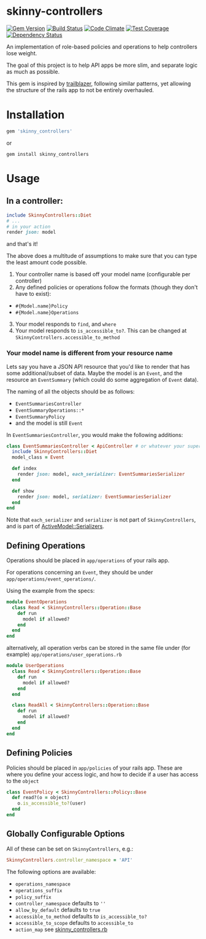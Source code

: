 # skinny-controllers
[![Gem Version](http://img.shields.io/gem/v/skinny_controllers.svg?style=flat-square)](http://badge.fury.io/rb/skinny_controllers)
[![Build Status](http://img.shields.io/travis/NullVoxPopuli/skinny_controllers.svg?style=flat-square)](https://travis-ci.org/NullVoxPopuli/skinny_controllers)
[![Code Climate](http://img.shields.io/codeclimate/github/NullVoxPopuli/skinny_controllers.svg?style=flat-square)](https://codeclimate.com/github/NullVoxPopuli/skinny_controllers)
[![Test Coverage](http://img.shields.io/codeclimate/coverage/github/NullVoxPopuli/skinny_controllers.svg?style=flat-square)](https://codeclimate.com/github/NullVoxPopuli/skinny_controllers)
[![Dependency Status](http://img.shields.io/gemnasium/NullVoxPopuli/skinny_controllers.svg?style=flat-square)](https://gemnasium.com/NullVoxPopuli/skinny_controllers)

An implementation of role-based policies and operations to help controllers lose weight.

The goal of this project is to help API apps be more slim, and separate logic as much as possible.

This gem is inspired by [trailblazer](https://github.com/apotonick/trailblazer), following similar patterns, yet allowing the structure of the rails app to not be entirely overhauled.

# Installation

```ruby
gem 'skinny_controllers'
```
or

`gem install skinny_controllers`

# Usage

## In a controller:

```ruby
include SkinnyControllers::Diet
# ...
# in your action
render json: model
```

and that's it!

The above does a multitude of assumptions to make sure that you can type the least amount code possible.

1. Your controller name is based off your model name (configurable per controller)
2. Any defined policies or operations follow the formats (though they don't have to exist):
  - `#{Model.name}Policy`
  - `#{Model.name}Operations`
3. Your model responds to `find`, and `where`
4. Your model responds to `is_accessible_to?`. This can be changed at `SkinnyControllers.accessible_to_method`

### Your model name is different from your resource name
Lets say you have a JSON API resource that you'd like to render that has some additional/subset of data.
Maybe the model is an `Event`, and the resource an `EventSummary` (which could do some aggregation of `Event` data).

The naming of all the objects should be as follows:
 - `EventSummariesController`
 - `EventSummaryOperations::*`
 - `EventSummaryPolicy`
 - and the model is still `Event`

In `EventSummariesController`, you would make the following additions:
```ruby
class EventSummariesController < ApiController # or whatever your superclass is
  include SkinnyControllers::Diet
  model_class = Event

  def index
    render json: model, each_serializer: EventSummariesSerializer
  end

  def show
    render json: model, serializer: EventSummariesSerializer
  end
end
```
Note that `each_serializer` and `serializer` is not part of `SkinnyControllers`, and is part of [ActiveModel::Serializers](https://github.com/rails-api/active_model_serializers).

## Defining Operations

Operations should be placed in `app/operations` of your rails app.

For operations concerning an `Event`, they should be under `app/operations/event_operations/`.

Using the example from the specs:
```ruby
module EventOperations
  class Read < SkinnyControllers::Operation::Base
    def run
      model if allowed?
    end
  end
end
```

alternatively, all operation verbs can be stored in the same file under (for example) `app/operations/user_operations.rb`

```ruby
module UserOperations
  class Read < SkinnyControllers::Operation::Base
    def run
      model if allowed?
    end
  end

  class ReadAll < SkinnyControllers::Operation::Base
    def run
      model if allowed?
    end
  end
end
```


## Defining Policies

Policies should be placed in `app/policies` of your rails app.
These are where you define your access logic, and how to decide if a user has access to the `object`

```ruby
class EventPolicy < SkinnyControllers::Policy::Base
  def read?(o = object)
    o.is_accessible_to?(user)
  end
end
```


## Globally Configurable Options

All of these can be set on `SkinnyControllers`,
e.g.:
```ruby
SkinnyControllers.controller_namespace = 'API'
```

The following options are available:
 - `operations_namespace`
 - `operations_suffix`
 - `policy_suffix`
 - `controller_namespace` defaults to `''`
 - `allow_by_default` defaults to `true`
 - `accessible_to_method` defaults to `is_accessible_to?`
 - `accessible_to_scope` defaults to `accessible_to`
 - `action_map` see [skinny_controllers.rb](./lib/skinny_controllers.rb#L61)
